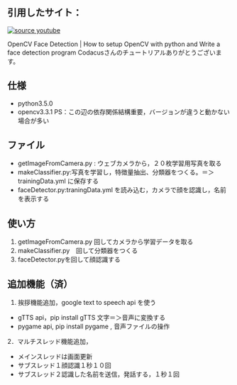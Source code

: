 ﻿## 引用したサイト：
[![source youtube](https://img.youtube.com/vi/4W5M-YaJtIA/0.jpg)](https://www.youtube.com/embed/4W5M-YaJtIA)

OpenCV Face Detection | How to setup OpenCV with python and Write a face detection program
Codacusさんのチュートリアルありがとうございます。

## 仕様
- python3.5.0
- opencv3.3.1 
PS：この辺の依存関係結構重要，バージョンが違うと動かない場合が多い


## ファイル

- getImageFromCamera.py : ウェブカメラから，２０枚学習用写真を取る
- makeClassifier.py:写真を学習し，特徴量抽出、分類器をつくる。＝＞trainingData.yml に保存する
- faceDetector.py:traningData.yml を読み込む，カメラで顔を認識し，名前を表示する

## 使い方

1. getImageFromCamera.py 回してカメラから学習データを取る
2. makeClassifier.py　回して分類器をつくる
3. faceDetector.pyを回して顔認識する

## 追加機能（済）
1. 挨拶機能追加，google text to speech api を使う
- gTTS api，pip install gTTS 文字＝＞音声に変換する
- pygame api, pip install pygame , 音声ファイルの操作

2．マルチスレッド機能追加，
- メインスレッドは画面更新
- サブスレッド１顔認識１秒１０回
- サブスレッド２認識した名前を送信，発話する，１秒１回
